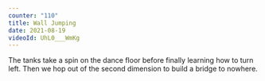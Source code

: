 ```yaml
---
counter: "110"
title: Wall Jumping
date: 2021-08-19
videoId: UhL0___WmKg
---
```


The tanks take a spin on the dance floor before finally learning how to turn left. Then we hop out of the second dimension to build a bridge to nowhere.